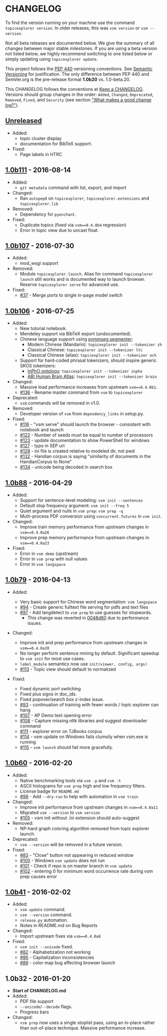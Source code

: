 # CHANGELOG

To find the version running on your machine use the command `topicexplorer version`. In older releases, this was `vsm version` or `vsm --version`.

Not all beta releases are documented below. We give the summary of all changes between major stable milestones. If you are using a beta version not listed below, we highly recommend switching to one listed below or simply updating using `topicexplorer update`.

This project follows the [PEP 440](https://www.python.org/dev/peps/pep-0440/) versioning conventions. See [Semantic Versioning](http://semver.org/) for justification. The only difference between PEP 440 and SemVer.org is the pre-release format **1.0b20** vs. 1.0-beta.20.

This CHANGELOG follows the conventions at [Keep a CHANGELOG](http://keepachangelog.com/). Versions should group changes in the order: `Added`, `Changed`, `Deprecated`, `Removed`, `Fixed`, and `Security` (see section ["What makes a good change log?"](http://keepachangelog.com/)).

## [Unreleased]
- Added:
  - topic cluster display
  - documentation for BibTeX support.
- Fixed:
  - Page labels in HTRC

## [1.0b111] - 2016-08-14

- Added:
  - `git metadata` command with list, export, and import
- Changed:
  - Ran `autopep8` on `topicexplorer`, `topicexplorer.extensions` and `topicexplorer.lib`
- Removed:
  - Dependency for `pyenchant`.
- Fixed:
  - Duplicate topics (fixed via `vsm==0.4.0b4` regression)
  - Error in topic view due to uncast float.

## [1.0b107] - 2016-07-30
- Added:
  - mod_wsgi support
- Removed:
  - Module `topicexplorer.launch`. Alias for command `topicexplorer launch` still works and is documented way to launch browser. Reserve `topicexplorer serve` for advanced use.
- Fixed:
  - [#37](http://github.com/inpho/topic-explorer/issues/37) - Merge ports to single in-page model switch

## [1.0b106] - 2016-07-25
- Added:
  - New tutorial notebook.
  - Mendeley support via BibTeX export (undocumented).
  - Chinese language support using [pymmseg segmenter](https://pypi.python.org/pypi/pymmseg):
    - Modern Chinese (Mandarin): `topicexplorer init --tokenizer zh`
    - Classical Chinese: `topicexplorer init --tokenizer ltc`
    - Classical Chinese (alias): `topicexplorer init --tokenizer och`
  - Support for hard-coded phrasal tokenizers, should inspire generic SKOS tokenizers:
    - [InPhO ontology](https://inpho.cogs.indiana.edu/): `topicexplorer init --tokenizer inpho`
    - [ABI Human Brain Atlas](http://help.brain-map.org/display/api/Atlas+Drawings+and+Ontologies): `topicexplorer init --tokenizer brain`
- Changed:
  - Massive load performance increases from upstream `vsm==0.4.0b1`.
  - [#136](http://github.com/inpho/topic-explorer/issues/136) - Rename master command from `vsm` to `topicexplorer`
- Deprecated:
  - `vsm` commands will be removed in v1.0.
- Removed:
  - Developer version of `vsm` from `dependency_links` in setup.py.
- Fixed:
  - [#116](http://github.com/inpho/topic-explorer/issues/116) - "vsm serve" should launch the browser - consistent with notebook and launch
  - [#122](http://github.com/inpho/topic-explorer/issues/122) - Number of seeds must be equal to number of processors
  - [#123](http://github.com/inpho/topic-explorer/issues/123) - update documentation to show PowerShell for windows
  - [#127](http://github.com/inpho/topic-explorer/issues/127) - typo in SEP url
  - [#128](http://github.com/inpho/topic-explorer/issues/128) - ini file is created relative to modeled dir, not pwd
  - [#132](http://github.com/inpho/topic-explorer/issues/132) - Handian corpus is saying "similarity of documents in the HandianCorpus to None"
  - [#134](http://github.com/inpho/topic-explorer/issues/134) - unicode being decoded in search box

## [1.0b88] - 2016-04-29
- Added:
  - Support for sentence-level modeling: `vsm init --sentences`
  - Default stop frequency argument: `vsm init --freq 5`
  - Quiet argument and nulls in `vsm prep`: `vsm prep -q`
  - Multi-process PDF conversion using `concurrent.futures` in `vsm init`.
- Changed:
  - Improve train memory performance from upstream changes in `vsm==0.4.0a26`
  - Improve prep memory performance from upstream changes in `vsm==0.4.0a23`
- Fixed:
  - Error in `vsm demo` (upstream)
  - Error in `vsm prep` with null values
  - Error in `vsm langspace`

## [1.0b79] - 2016-04-13
- Added:
  - Very basic support for Chinese word segmentation: `vsm langspace`
  - [#94](http://github.com/inpho/topic-explorer/issues/94) - Create generic fulltext file serving for pdfs and text files
  - [#97](http://github.com/inpho/topic-explorer/issues/97) - Add langdetect to `vsm prep` to use guesses for stopwords.
    - This change was reverted in
      [0048d60](https://github.com/inpho/topic-explorer/commit/0048d60944640da4932a590c9678bec92c283d34) due to performance issues.

- Changed:
  - Improve init and prep performance from upstream changes in `vsm==0.4.0a20`
  - No longer perform sentence mining by default. Significant speedup to `vsm
    init` for most use cases.
  - `label_module` semantics now use `init(viewer, config, args)`
  - [#113](http://github.com/inpho/topic-explorer/issues/113) - Topic view should default to normalized
- Fixed:
  - Fixed dynamic port switching
  - Fixed plus signs in doc_ids.
  - Fixed popover/search box z-index issue.
  - [#93](http://github.com/inpho/topic-explorer/issues/93) - continuation of training with fewer words / topic explorer can hang
  - [#107](http://github.com/inpho/topic-explorer/issues/107) - AP Demo text opening error
  - [#108](http://github.com/inpho/topic-explorer/issues/108) - Capture missing nltk libraries and suggest downloader command
  - [#111](http://github.com/inpho/topic-explorer/issues/111) - explorer error on TJBooks corpus
  - [#114](http://github.com/inpho/topic-explorer/issues/114) - vsm update on Windows fails clumsily when vsm.exe is running
  - [#115](http://github.com/inpho/topic-explorer/issues/115) - `vsm launch` should fail more gracefully.

## [1.0b60] - 2016-02-20
- Added:
  - Native benchmarking tools via `vsm -p` and `vsm -t`
  - ASCII histograms for `vsm prep` high and low frequency filters.
  - License badge for `README.md`
  - [#98](http://github.com/inpho/topic-explorer/issues/98) - Add `--dry-run` to help with automation in `vsm train`
- Changed:
  - Improve init performance from upstream changes in `vsm==0.4.0a11`
  - Migrated `vsm --version` to `vsm version`
  - [#105](http://github.com/inpho/topic-explorer/issues/105) - vsm init without .ini extension should auto-suggest
- Removed:
  - NP-hard graph coloring algorithm removed from topic explorer launch.
- Deprecated:
  - `vsm --version` will be removed in a future version.
- Fixed:
  - [#83](http://github.com/inpho/topic-explorer/issues/83) - "Close" button not appearing in reduced window
  - [#100](http://github.com/inpho/topic-explorer/issues/100) - Windows `vsm update` does not run
  - [#101](http://github.com/inpho/topic-explorer/issues/101) - Check if repo is on master branch in `vsm update`
  - [#102](http://github.com/inpho/topic-explorer/issues/102) - entering 0 for minimum word occurrence rate during vsm prep causes error

## [1.0b41] - 2016-02-02
- Added:
  - `vsm update` command.
  - `vsm --version` command.
  - `release.py` automation.
  - Notes in README.md on Bug Reports
- Changed:
  - Import upstream fixes via `vsm==0.4.0a8`
- Fixed:
  - `vsm init --unicode` fixed.
  - [#82](http://github.com/inpho/topic-explorer/issues/82) - Alphabetization not working
  - [#86](http://github.com/inpho/topic-explorer/issues/86) - Capitalization inconsistencies
  - [#89](http://github.com/inpho/topic-explorer/issues/89) - color map bug affecting browser launch


## 1.0b32 - 2016-01-20
- **Start of CHANGELOG.md**
- Added:
  - PDF file support
  - `--unicode`/`--decode` flags.
  - Progress bars
- Changed:
  - `vsm prep` now uses a single stoplist pass, using an in-place rather than out-of-place technique. Massive performance increase.



[Unreleased]: https://github.com/inpho/topic-explorer/compare/1.0b111...HEAD
[1.0b111]: https://github.com/inpho/topic-explorer/compare/1.0b107...1.0b111
[1.0b107]: https://github.com/inpho/topic-explorer/compare/1.0b106...1.0b107
[1.0b106]: https://github.com/inpho/topic-explorer/compare/1.0b88...1.0b106
[1.0b88]: https://github.com/inpho/topic-explorer/compare/1.0b79...1.0b88
[1.0b79]: https://github.com/inpho/topic-explorer/compare/1.0b60...1.0b79
[1.0b60]: https://github.com/inpho/topic-explorer/compare/1.0b41...1.0b60
[1.0b41]: https://github.com/inpho/topic-explorer/compare/1.0b32...1.0b41
